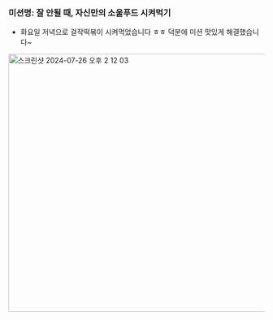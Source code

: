 ### 미션명: 잘 안될 때, 자신만의 소울푸드 시켜먹기

- 화요일 저녁으로 걸작떡볶이 시켜먹었습니다 ㅎㅎ 덕분에 미션 맛있게 해결했습니다~ 

<img width="508" alt="스크린샷 2024-07-26 오후 2 12 03" src="https://github.com/user-attachments/assets/e7698a6a-a4f2-485b-bbae-af4506460668">
